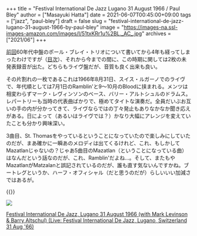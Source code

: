 +++
title = "Festival International De Jazz Lugano 31 August 1966 / Paul Bley"
author = ["Masayuki Hatta"]
date = 2021-06-07T00:45:00+09:00
tags = ["jazz", "paul-bley"]
draft = false
slug = "festival-international-de-jazz-lugano-31-august-1966-by-paul-bley"
image = "https://images-na.ssl-images-amazon.com/images/I/51txKRr1u%2BL._AC_.jpg"
archives = ["2021/06"]
+++

[前回](https://ja.mhatta.org/blog/2017/08/28/ramblin-by-paul-bley/)60年代中盤のポール・ブレイ・トリオについて書いてから4年も経ってしまったわけですが（[目次](https://ja.mhatta.org/blog/2016/01/05/paul-bleys-hardcore-piano-trios-in-1960s/)）、それから今までの間に、この時期に関しては2枚の未発表録音が出た。どちらもライヴ盤だが、音質も良く出来も良い。

その片割れの一枚であるこれは1966年8月31日、スイス・ルガーノでのライヴで、年代順としては7月1日のRamblin'と9～10月のBloodに挟まれる。メンツは相変わらずマーク・レヴィンソンのベース、バリー・アルトシュルのドラムス。レパートリーも当時の代表曲ばかりで、極めてタイトな演奏だ。全員だいぶお互いの手の内が分かってきて、ライヴならではの丁々発止もありなかなか聞き応えがある。日によって（あるいはライヴでは？）かなり大幅にアレンジを変えていたことも分かり興味深い。

3曲目、St. Thomasをやっているということになっていたので楽しみにしていたのだが、まあ確かに一瞬あのメロディは出てくるけれど、これ、もしかしてMazatlanじゃないの？じゃあ5曲目のMazatlan（ということになっている曲）はなんだという話なのだが、これ、Ramblin'だよね…。そして、またもやMazatlanがMatzalanと誤記されているのだが、誰も直す気ないんですかね。ブートレグというか、ハーフ・オフィシャル（だと思うのだが）らしいいい加減さではあるが。

{{<youtube l2-irQTVjsY>}}

<p><a href="https://www.amazon.co.jp/Festival-International-Lugano-Levinson-Altschul/dp/B07FKSYNGW?__mk_ja_JP=%E3%82%AB%E3%82%BF%E3%82%AB%E3%83%8A&dchild=1&keywords=Paul+Bley+Festival+International+1966&qid=1622994553&sr=8-1&linkCode=li2&tag=myhumangetsme-22&linkId=ba623de9499b70313011957cc9bc8136&language=ja_JP&ref_=as_li_ss_il" target="_blank" rel="nofollow"><img border="0" src="//ws-fe.amazon-adsystem.com/widgets/q?_encoding=UTF8&ASIN=B07FKSYNGW&Format= _SL500_&ID=AsinImage&MarketPlace=JP&ServiceVersion=20070822&WS=1&tag=myhumangetsme-22&language=ja_JP" ></a><img src="https://ir-jp.amazon-adsystem.com/e/ir?t=myhumangetsme-22&language=ja_JP&l=li2&o=9&a=B07FKSYNGW" width="1" height="1" border="0" alt="" style="border:none !important; margin:0px !important;" /></p> <p><a href="https://www.amazon.co.jp/Festival-International-Lugano-Levinson-Altschul/dp/B07FKSYNGW?__mk_ja_JP=%E3%82%AB%E3%82%BF%E3%82%AB%E3%83%8A&dchild=1&keywords=Paul+Bley+Festival+International+1966&qid=1622994553&sr=8-1&linkCode=li2&tag=myhumangetsme-22&linkId=ba623de9499b70313011957cc9bc8136&language=ja_JP&ref_=as_li_ss_il" target="_blank" rel="nofollow">Festival International De Jazz, Lugano 31 August 1966 (with Mark Levinson & Barry Altschul) (Live: Festival International De Jazz, Lugano, Switzerland 31 Aug '66)</a></p>

